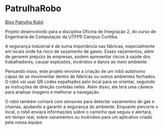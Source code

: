 # PatrulhaRobo

[Blog Patrulha Robô](https://www.notion.so/Patrulha-Rob-12103987007e80c881e9e9322f15c88d?pvs=4)

Projeto desenvolvido para a disciplina Oficina de Integração 2, do curso de Engenharia de Computação da UTFPR Campus Curitiba.  

A segurança industrial é de suma importância nas fábricas, especialmente em locais onde há risco de vazamento de gases. Esses vazamentos, além de gerarem prejuízo às empresas, podem apresentar riscos à saúde dos trabalhadores, causar explosões, incêndios e danos ao meio ambiente.  

Pensando nisso, este projeto envolve a criação de um robô autônomo capaz de se movimentar dentro de fábricas ou outros ambientes fechados. O robô vai usar QR codes espalhados pelo local para se orientar, seguindo as instruções de direção contidas neles. Além disso, ele terá uma câmera para analisar imagens e melhorar a navegação.  

O robô também contará com sensores para detectar vazamentos de gás e chamas, ajudando a garantir a segurança do ambiente. Enquanto percorre o local, o robô enviará informações sobre o caminho que seguiu e alertará, em tempo real, sobre vazamentos ou incêndios para um aplicativo criado pela nossa equipe.  
